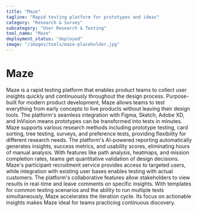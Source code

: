 ```yaml
---
title: "Maze"
tagline: "Rapid testing platform for prototypes and ideas"
category: "Research & Survey"
subcategory: "User Research & Testing"
tool_name: "Maze"
deployment_status: "deployed"
image: "/images/tools/maze-placeholder.jpg"
---
```


# Maze

Maze is a rapid testing platform that enables product teams to collect user insights quickly and continuously throughout the design process. Purpose-built for modern product development, Maze allows teams to test everything from early concepts to live products without leaving their design tools. The platform's seamless integration with Figma, Sketch, Adobe XD, and InVision means prototypes can be transformed into tests in minutes. Maze supports various research methods including prototype testing, card sorting, tree testing, surveys, and preference tests, providing flexibility for different research needs. The platform's AI-powered reporting automatically generates insights, success metrics, and usability scores, eliminating hours of manual analysis. With features like path analysis, heatmaps, and mission completion rates, teams get quantitative validation of design decisions. Maze's participant recruitment service provides access to targeted users, while integration with existing user bases enables testing with actual customers. The platform's collaborative features allow stakeholders to view results in real-time and leave comments on specific insights. With templates for common testing scenarios and the ability to run multiple tests simultaneously, Maze accelerates the iteration cycle. Its focus on actionable insights makes Maze ideal for teams practicing continuous discovery.
